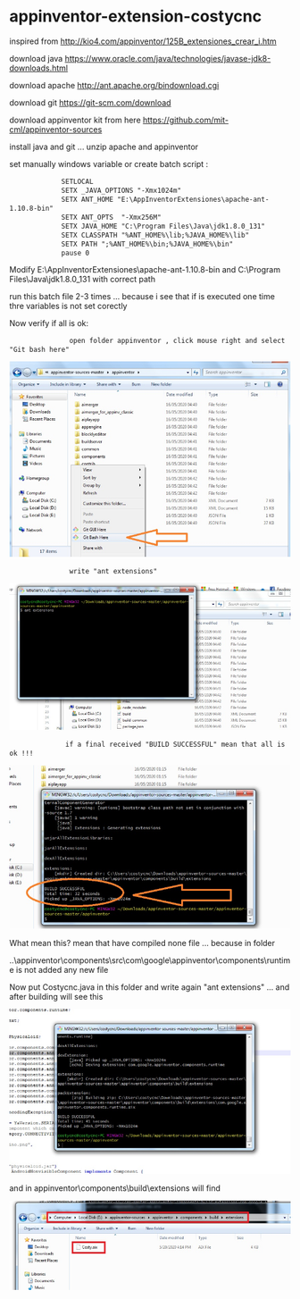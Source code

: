 # appinventor-extension-costycnc

inspired from http://kio4.com/appinventor/125B_extensiones_crear_i.htm

download java https://www.oracle.com/java/technologies/javase-jdk8-downloads.html

download apache http://ant.apache.org/bindownload.cgi

download git  https://git-scm.com/download

download appinventor kit from here  https://github.com/mit-cml/appinventor-sources

install java and git ... unzip apache and appinventor

set manually windows variable or create batch script :

                 SETLOCAL
                 SETX _JAVA_OPTIONS "-Xmx1024m"
                 SETX ANT_HOME "E:\AppInventorExtensiones\apache-ant-1.10.8-bin"
                 SETX ANT_OPTS  "-Xmx256M"
                 SETX JAVA_HOME "C:\Program Files\Java\jdk1.8.0_131" 
                 SETX CLASSPATH "%ANT_HOME%\lib;%JAVA_HOME%\lib"
                 SETX PATH ";%ANT_HOME%\bin;%JAVA_HOME%\bin"
                 pause 0
                 
 Modify  E:\AppInventorExtensiones\apache-ant-1.10.8-bin and C:\Program Files\Java\jdk1.8.0_131  with correct path 
 
 run this batch file 2-3 times ... because i see that if is executed one time thre variables is not set corectly 
 
 Now verify if all is ok:
              
                   open folder appinventor , click mouse right and select "Git bash here"
                   
 ![alt text](https://github.com/costycnc/appinventor-extension-costycnc/blob/master/foto/1.jpg)
 
                   write "ant extensions"
                   
  ![alt text](https://github.com/costycnc/appinventor-extension-costycnc/blob/master/foto/2.jpg)       
  
                  if a final received "BUILD SUCCESSFUL" mean that all is ok !!!
                  
  ![alt text](https://github.com/costycnc/appinventor-extension-costycnc/blob/master/foto/3.jpg)                 
                 
What mean this? mean that have compiled none file ... because in folder 

..\appinventor\components\src\com\google\appinventor\components\runtime is not added any new file

Now put Costycnc.java in this folder and write again "ant extensions" ... and after building will see this

  ![alt text](https://github.com/costycnc/appinventor-extension-costycnc/blob/master/foto/5.jpg)
  
and in appinventor\components\build\extensions will find 

  ![alt text](https://github.com/costycnc/appinventor-extension-costycnc/blob/master/foto/6.jpg)
